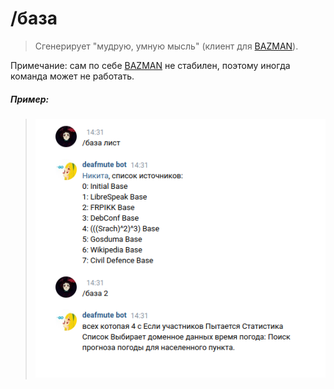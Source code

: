 # /база

>Сгенерирует "мудрую, умную мысль" (клиент для [BAZMAN](https://bazman.ctw.re)).

Примечание: сам по себе [BAZMAN](https://bazman.ctw.re) не стабилен, поэтому иногда команда может не работать.

##### Пример:

><img src="assets/base.png"></img>